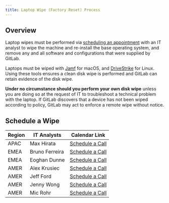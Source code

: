 ```yaml
---
title: Laptop Wipe (Factory Reset) Process
---
```


## Overview

Laptop wipes must be performed via [scheduling an appointment](#schedule-a-wipe) with an IT analyst to wipe the machine and re-install the base operating system, and remove any and all software and configurations that were supplied by GitLab.

Laptops must be wiped with [Jamf](/handbook/security/corporate/systems/jamf) for macOS, and [DriveStrike](https://internal.gitlab.com/handbook/it/it-self-service/it-guides/drivestrike/) for Linux. Using these tools ensures a clean disk wipe is performed and GitLab can retain evidence of the disk wipe.

**Under no circumstance should you perform your own disk wipe** unless you are doing so at the request of IT to troubleshoot a technical problem with the laptop. If GitLab discovers that a device has not been wiped according to policy, GitLab may act to enforce a remote wipe without notice.

## Schedule a Wipe

| Region | IT Analysts    | Calendar Link                                                    |
|--------|----------------|------------------------------------------------------------------|
| APAC   | Max Hirata     | [Schedule a Call](https://calendar.app.google/CMK6dKUN2otv1wsWA) |
| EMEA   | Bruno Ferreira | [Schedule a Call](https://calendar.app.google/zKj8AH9c8VmAcYX48) |
| EMEA   | Eoghan Dunne   | [Schedule a Call](https://calendar.app.google/BXECy3uLpUKdNbHe6) |
| AMER   | Alex Krusiec   | [Schedule a Call](https://calendar.app.google/xsTHAQWxHmT3tpr86) |
| AMER   | Jeff Ford      | [Schedule a Call](https://calendar.app.google/Qc1wwN94q6RqEyGL9) |
| AMER   | Jenny Wong     | [Schedule a Call](https://calendar.app.google/HJoCYkbf4XnApqSU6) |
| AMER   | Mic Rohr       | [Schedule a Call](https://calendar.app.google/QrBCkxhvAxkhA36M8) |

